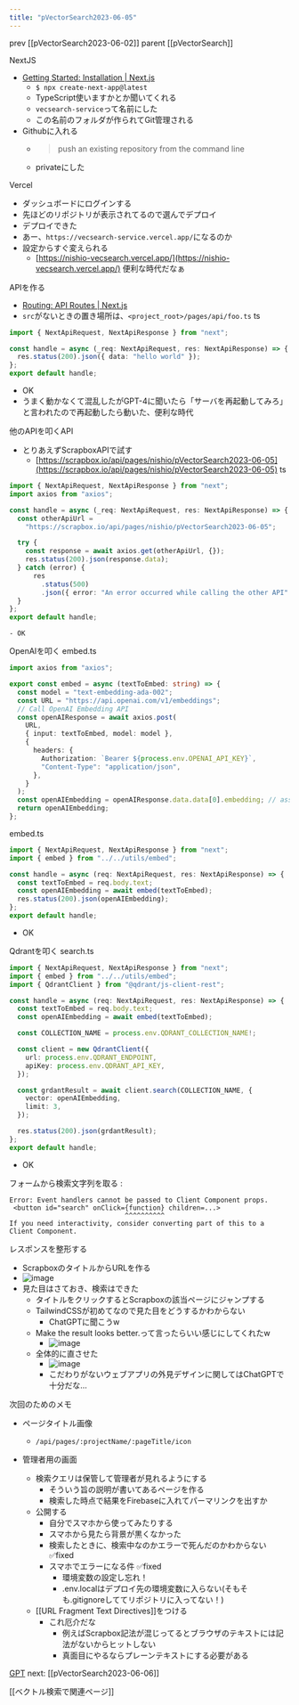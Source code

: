 ```yaml
---
title: "pVectorSearch2023-06-05"
---
```


prev [[pVectorSearch2023-06-02]] parent [[pVectorSearch]]

NextJS
- [Getting Started: Installation | Next.js](https://nextjs.org/docs/getting-started/installation)
    - `$ npx create-next-app@latest`
    - TypeScript使いますかとか聞いてくれる
    - `vecsearch-service`って名前にした
    - この名前のフォルダが作られてGit管理される
- Githubに入れる
    - > push an existing repository from the command line
    - privateにした

Vercel
- ダッシュボードにログインする
- 先ほどのリポジトリが表示されてるので選んでデプロイ
- デプロイできた
- あー、`https://vecsearch-service.vercel.app/`になるのか
- 設定からすぐ変えられる
    - [https://nishio-vecsearch.vercel.app/](https://nishio-vecsearch.vercel.app/)
便利な時代だなぁ

APIを作る
- [Routing: API Routes | Next.js](https://nextjs.org/docs/pages/building-your-application/routing/api-routes)
- `src`がないときの置き場所は、`<project_root>/pages/api/foo.ts`
ts

```typescript
import { NextApiRequest, NextApiResponse } from "next";

const handle = async (_req: NextApiRequest, res: NextApiResponse) => {
  res.status(200).json({ data: "hello world" });
};
export default handle;
```

- OK
- うまく動かなくて混乱したがGPT-4に聞いたら「サーバを再起動してみろ」と言われたので再起動したら動いた、便利な時代

他のAPIを叩くAPI
- とりあえずScrapboxAPIで試す
    - [https://scrapbox.io/api/pages/nishio/pVectorSearch2023-06-05](https://scrapbox.io/api/pages/nishio/pVectorSearch2023-06-05)
ts

```typescript
import { NextApiRequest, NextApiResponse } from "next";
import axios from "axios";

const handle = async (_req: NextApiRequest, res: NextApiResponse) => {
  const otherApiUrl =
    "https://scrapbox.io/api/pages/nishio/pVectorSearch2023-06-05";

  try {
    const response = await axios.get(otherApiUrl, {});
    res.status(200).json(response.data);
  } catch (error) {
      res
        .status(500)
        .json({ error: "An error occurred while calling the other API" });
  }
};
export default handle;
```

    - OK

OpenAIを叩く
embed.ts

```typescript
import axios from "axios";

export const embed = async (textToEmbed: string) => {
  const model = "text-embedding-ada-002";
  const URL = "https://api.openai.com/v1/embeddings";
  // Call OpenAI Embedding API
  const openAIResponse = await axios.post(
    URL,
    { input: textToEmbed, model: model },
    {
      headers: {
        Authorization: `Bearer ${process.env.OPENAI_API_KEY}`,
        "Content-Type": "application/json",
      },
    }
  );
  const openAIEmbedding = openAIResponse.data.data[0].embedding; // assuming the embedding is in this path
  return openAIEmbedding;
};
```

embed.ts

```typescript
import { NextApiRequest, NextApiResponse } from "next";
import { embed } from "../../utils/embed";

const handle = async (req: NextApiRequest, res: NextApiResponse) => {
  const textToEmbed = req.body.text;
  const openAIEmbedding = await embed(textToEmbed);
  res.status(200).json(openAIEmbedding);
};
export default handle;
```

- OK

Qdrantを叩く
search.ts

```typescript
import { NextApiRequest, NextApiResponse } from "next";
import { embed } from "../../utils/embed";
import { QdrantClient } from "@qdrant/js-client-rest";

const handle = async (req: NextApiRequest, res: NextApiResponse) => {
  const textToEmbed = req.body.text;
  const openAIEmbedding = await embed(textToEmbed);

  const COLLECTION_NAME = process.env.QDRANT_COLLECTION_NAME!;

  const client = new QdrantClient({
    url: process.env.QDRANT_ENDPOINT,
    apiKey: process.env.QDRANT_API_KEY,
  });

  const grdantResult = await client.search(COLLECTION_NAME, {
    vector: openAIEmbedding,
    limit: 3,
  });

  res.status(200).json(grdantResult);
};
export default handle;
```

- OK

フォームから検索文字列を取る
:

```
Error: Event handlers cannot be passed to Client Component props.
 <button id="search" onClick={function} children=...>
                             ^^^^^^^^^^
If you need interactivity, consider converting part of this to a Client Component.
```


レスポンスを整形する
- ScrapboxのタイトルからURLを作る
- ![image](https://gyazo.com/27e93ce643025450fc3930f36cbffb46/thumb/1000)
- 見た目はさておき、検索はできた
    - タイトルをクリックするとScrapboxの該当ページにジャンプする
    - TailwindCSSが初めてなので見た目をどうするかわからない
        - ChatGPTに聞こうw
    - Make the result looks better.って言ったらいい感じにしてくれたw
        - ![image](https://gyazo.com/91e36c13c5d7e4a50e292b8fea06ab4e/thumb/1000)
    - 全体的に直させた
        - ![image](https://gyazo.com/05926e6fbdd4634d05ea0e3e899b86d7/thumb/1000)
        - こだわりがないウェブアプリの外見デザインに関してはChatGPTで十分だな…

次回のためのメモ
- ページタイトル画像
    - `/api/pages/:projectName/:pageTitle/icon`

- 管理者用の画面
    - 検索クエリは保管して管理者が見れるようにする
        - そういう旨の説明が書いてあるページを作る
        - 検索した時点で結果をFirebaseに入れてパーマリンクを出すか
    - 公開する
        - 自分でスマホから使ってみたりする
        - スマホから見たら背景が黒くなかった
        - 検索したときに、検索中なのかエラーで死んだのかわからない ✅fixed
        - スマホでエラーになる件 ✅fixed
            - 環境変数の設定し忘れ！
            - .env.localはデプロイ先の環境変数に入らない(そもそも.gitignoreしててリポジトリに入ってない！)
    - [[URL Fragment Text Directives]]をつける
        - これ厄介だな
            - 例えばScrapbox記法が混じってるとブラウザのテキストには記法がないからヒットしない
            - 真面目にやるならプレーンテキストにする必要がある

[GPT](https://chat.openai.com/share/a0afa341-a147-4c0f-a164-9587eb4fc815)
next: [[pVectorSearch2023-06-06]]

[[ベクトル検索で関連ページ]]